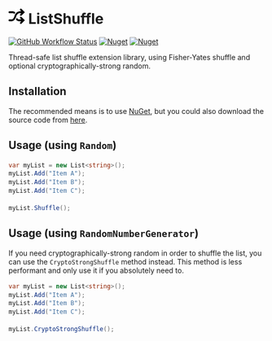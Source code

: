 # ![ListShuffle](https://raw.githubusercontent.com/MarkCiliaVincenti/ListShuffle/master/logo32.png) ListShuffle
 [![GitHub Workflow Status](https://img.shields.io/github/actions/workflow/status/MarkCiliaVincenti/ListShuffle/dotnet.yml?branch=master&logo=github&style=for-the-badge)](https://actions-badge.atrox.dev/MarkCiliaVincenti/ListShuffle/goto?ref=master) [![Nuget](https://img.shields.io/nuget/v/ListShuffle?label=ListShuffle&logo=nuget&style=for-the-badge)](https://www.nuget.org/packages/ListShuffle) [![Nuget](https://img.shields.io/nuget/dt/ListShuffle?logo=nuget&style=for-the-badge)](https://www.nuget.org/packages/ListShuffle)

Thread-safe list shuffle extension library, using Fisher-Yates shuffle and optional cryptographically-strong random.

## Installation
The recommended means is to use [NuGet](https://www.nuget.org/packages/ListShuffle), but you could also download the source code from [here](https://github.com/MarkCiliaVincenti/ListShuffle/releases).

## Usage (using `Random`)
```csharp
var myList = new List<string>();
myList.Add("Item A");
myList.Add("Item B");
myList.Add("Item C");

myList.Shuffle();
```

## Usage (using `RandomNumberGenerator`)
If you need cryptographically-strong random in order to shuffle the list, you can use the `CryptoStrongShuffle` method instead. This method is less performant and only use it if you absolutely need to.

```csharp
var myList = new List<string>();
myList.Add("Item A");
myList.Add("Item B");
myList.Add("Item C");

myList.CryptoStrongShuffle();
```
